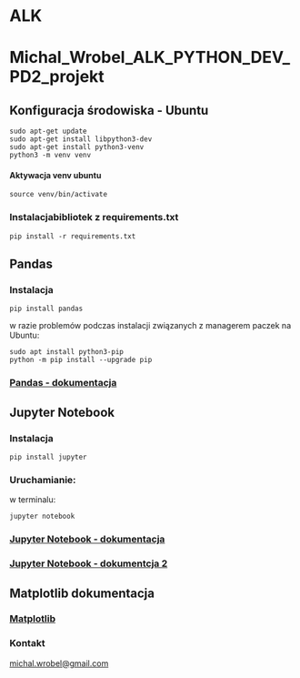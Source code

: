 # ALK 
# Michal_Wrobel_ALK_PYTHON_DEV_PD2_projekt


## Konfiguracja środowiska - Ubuntu
````
sudo apt-get update
sudo apt-get install libpython3-dev
sudo apt-get install python3-venv
python3 -m venv venv
````
#### Aktywacja venv ubuntu
````
source venv/bin/activate
````
### Instalacjabibliotek z requirements.txt
```pip install -r requirements.txt```

## Pandas 
### Instalacja
````
pip install pandas
````
w razie problemów podczas instalacji związanych z managerem paczek na Ubuntu:
````
sudo apt install python3-pip
python -m pip install --upgrade pip
````
### [Pandas - dokumentacja](https://pandas.pydata.org/docs/reference/index.html)

## Jupyter Notebook
### Instalacja
```
pip install jupyter
```
### Uruchamianie:
w terminalu:
```
jupyter notebook
```
### [Jupyter Notebook - dokumentacja](https://jupyter-notebook-beginner-guide.readthedocs.io/en/latest/what_is_jupyter.html)
### [Jupyter Notebook - dokumentcja 2](https://jupyter-notebook.readthedocs.io/en/latest/notebook.html#opening-notebooks)


## Matplotlib dokumentacja

### [Matplotlib](https://matplotlib.org/stable/gallery/index.html)


### Kontakt
michal.wrobel@gmail.com